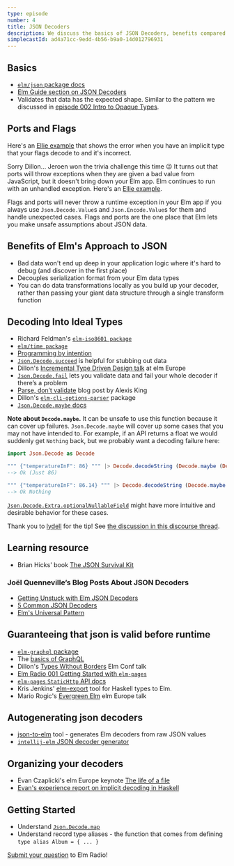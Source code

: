 ```yaml
---
type: episode
number: 4
title: JSON Decoders
description: We discuss the basics of JSON Decoders, benefits compared to JSON in JavaScript, best practices, and how to get started learning.
simplecastId: ad4a71cc-9edd-4b56-b9a0-14d012796931
---
```


## Basics

* [`elm/json` package docs](https://package.elm-lang.org/packages/elm/json/latest/)
* [Elm Guide section on JSON Decoders](https://guide.elm-lang.org/effects/json.html)
* Validates that data has the expected shape. Similar to the pattern we discussed in [episode 002 Intro to Opaque Types](/episode/intro-to-opaque-types).

## Ports and Flags

Here's an [Ellie example](https://package.elm-lang.org/packages/elm/json/latest/) that shows the error when you have an implicit type that your flags decode to and it's incorrect.

Sorry Dillon... Jeroen won the trivia challenge this time 😉 It turns out that ports will throw exceptions when they are given a bad value from JavaScript, but it doesn't bring down your Elm app. Elm continues to run with an unhandled exception. Here's an [ Ellie example](https://package.elm-lang.org/packages/elm/json/latest/).

Flags and ports will never throw a runtime exception in your Elm app if you always use `Json.Decode.Value`s and `Json.Encode.Value`s for them and handle unexpected cases. Flags and ports are the one place that Elm lets you make unsafe assumptions about JSON data.

## Benefits of Elm's Approach to JSON

* Bad data won't end up deep in your application logic where it's hard to debug (and discover in the first place)
* Decouples serialization format from your Elm data types
* You can do data transformations locally as you build up your decoder, rather than passing your giant data structure through a single transform function

## Decoding Into Ideal Types

* Richard Feldman's [`elm-iso8601 package`](https://package.elm-lang.org/packages/rtfeldman/elm-iso8601-date-strings/latest/)
* [`elm/time package`](https://package.elm-lang.org/packages/elm/time/latest/)
* [Programming by intention](https://package.elm-lang.org/packages/elm/json/latest/) 
* [`Json.Decode.succeed`](https://package.elm-lang.org/packages/elm/json/latest/Json-Decode#succeed) is helpful for stubbing out data
* Dillon's [Incremental Type Driven Design talk](https://www.youtube.com/watch?v=mrwn2HuWUiA) at elm Europe
* [`Json.Decode.fail`](https://package.elm-lang.org/packages/elm/json/latest/Json-Decode#fail) lets you validate data and fail your whole decoder if there’s a problem
* [Parse, don’t validate](https://lexi-lambda.github.io/blog/2019/11/05/parse-don-t-validate/) blog post by Alexis King
* Dillon's [`elm-cli-options-parser`](https://github.com/dillonkearns/elm-cli-options-parser) package
* [`Json.Decode.maybe` docs](https://package.elm-lang.org/packages/elm/json/latest/Json-Decode#maybe)

**Note about `Decode.maybe`.** It can be unsafe to use this function because it can cover up failures. 
`Json.Decode.maybe` will cover up some cases that you may not have intended to. For example, if an API returns a float we would suddenly get `Nothing` back, but we probably want a decoding failure here:

```elm
import Json.Decode as Decode

""" {"temperatureInF": 86} """ |> Decode.decodeString (Decode.maybe (Decode.field "temperatureInF" Decode.int))
--> Ok (Just 86)

""" {"temperatureInF": 86.14} """ |> Decode.decodeString (Decode.maybe (Decode.field "temperatureInF" Decode.int))
--> Ok Nothing
```

[`Json.Decode.Extra.optionalNullableField`](https://package.elm-lang.org/packages/elm-community/json-extra/latest/Json-Decode-Extra#optionalNullableField) might have more intuitive and desirable behavior for these cases.

Thank you to [lydell](http://github.com/lydell) for the tip! See [the discussion in this discourse thread](https://discourse.elm-lang.org/t/elm-radio-episode-4-json-decoders/5661/3).


## Learning resource

* Brian Hicks' book [The JSON Survival Kit](https://www.brianthicks.com/json-survival-kit/)

### Joël Quenneville’s Blog Posts About JSON Decoders

* [Getting Unstuck with Elm JSON Decoders](https://thoughtbot.com/blog/getting-unstuck-with-elm-json-decoders)
* [5 Common JSON Decoders](https://thoughtbot.com/blog/5-common-json-decoders)
* [Elm's Universal Pattern](https://thoughtbot.com/blog/elms-universal-pattern)


## Guaranteeing that json is valid before runtime

* [`elm-graphql` package](https://github.com/dillonkearns/elm-graphql)
* The [basics of GraphQL](graphql.org/learn)
* Dillon's [Types Without Borders](https://www.youtube.com/watch?v=memIRXFSNkU) Elm Conf talk
* [Elm Radio 001 Getting Started with `elm-pages`](/episode/getting-started-with-elm-pages)
* [`elm-pages` `StaticHttp` API docs](https://package.elm-lang.org/packages/dillonkearns/elm-pages/latest/Pages-StaticHttp)
* Kris Jenkins' [elm-export](https://github.com/krisajenkins/elm-export) tool for Haskell types to Elm.
* Mario Rogic's [Evergreen Elm](https://www.youtube.com/watch?v=4T6nZffnfzg) elm Europe talk

## Autogenerating json decoders

* [json-to-elm](https://noredink.github.io/json-to-elm/) tool - generates Elm decoders from raw JSON values
* [`intellij-elm` JSON decoder generator](https://github.com/klazuka/intellij-elm/blob/master/docs/features/generate-function-json.md)

## Organizing your decoders

* Evan Czaplicki's elm Europe keynote [The life of a file](https://www.youtube.com/watch?v=XpDsk374LDE)
* [Evan's experience report on implicit decoding in Haskell](https://gist.github.com/evancz/1c5f2cf34939336ecb79b97bb89d9da6#gistcomment-2606737)

## Getting Started

* Understand [`Json.Decode.map`](https://package.elm-lang.org/packages/elm/json/latest/Json-Decode#map)
* Understand record type aliases - the function that comes from defining `type alias Album = { ... }`


[Submit your question](https://elm-radio.com/question) to Elm Radio!